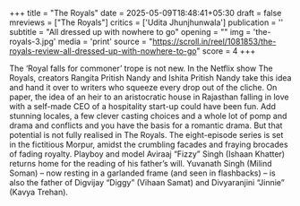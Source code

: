 +++
title = "The Royals"
date = 2025-05-09T18:48:41+05:30
draft = false
mreviews = ["The Royals"]
critics = ['Udita Jhunjhunwala']
publication = ''
subtitle = "All dressed up with nowhere to go"
opening = ""
img = 'the-royals-3.jpg'
media = 'print'
source = "https://scroll.in/reel/1081853/the-royals-review-all-dressed-up-with-nowhere-to-go"
score = 4
+++

The ‘Royal falls for commoner’ trope is not new. In the Netflix show The Royals, creators Rangita Pritish Nandy and Ishita Pritish Nandy take this idea and hand it over to writers who squeeze every drop out of the cliche. On paper, the idea of an heir to an aristocratic house in Rajasthan falling in love with a self-made CEO of a hospitality start-up could have been fun. Add stunning locales, a few clever casting choices and a whole lot of pomp and drama and conflicts and you have the basis for a romantic drama. But that potential is not fully realised in The Royals. The eight-episode series is set in the fictitious Morpur, amidst the crumbling facades and fraying brocades of fading royalty. Playboy and model Aviraaj “Fizzy” Singh (Ishaan Khatter) returns home for the reading of his father’s will. Yuvanath Singh (Milind Soman) – now resting in a garlanded frame (and seen in flashbacks) – is also the father of Digvijay “Diggy” (Vihaan Samat) and Divyaranjini “Jinnie” (Kavya Trehan).
